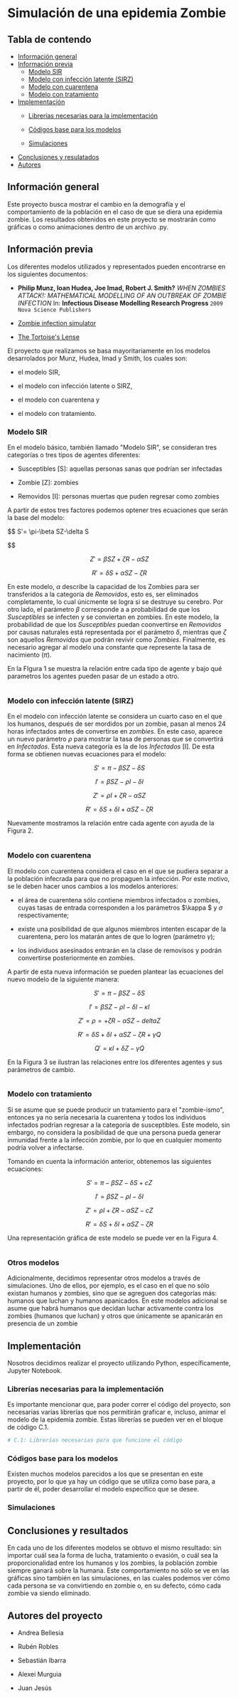 # Simulación de una epidemia Zombie

## Tabla de contendo

* [Información general ](#informacion-general)
* [Información previa](#indormacion-previa) 
  * [Modelo SIR](#modelo-sir)
  * [Modelo con infección latente (SIRZ)](#modelo-con-infección-latente)
  * [Modelo con cuarentena](#modelo-con-cuarentena)
  * [Modelo con tratamiento](#modelo-con-tratamiento)
* [Implementación](#implementacion)
  * [Librerías necesarias para la implementación](#librerias-necesarias-para-la-implementacion)
  
  * [Códigos base para los modelos](#codigos-base-para-los-modelos) 
  
  * [Simulaciones](#simulaciones) 
* [Conclusiones y resulatados ](#conclusiones-y-resultados)
* [Autores](#autores)

## Información general

Este proyecto busca mostrar el cambio en la demografía y el comportamiento de la población en el caso de que se diera una epidemia zombie. Los resultados obtenidos en este proyecto se mostrarán como gráficas o como animaciones dentro de un archivo .py. 

## Información previa

Los diferentes modelos utilizados y representados pueden encontrarse en los siguientes documentos:

* **Philip Munz, Ioan Hudea, Joe Imad, Robert J. Smith?** *WHEN ZOMBIES ATTACK!: MATHEMATICAL MODELLING OF AN OUTBREAK OF ZOMBIE INFECTION* In: **Infectious Disease Modelling Research Progress** `2009 Nova Science Publishers`

* [Zombie infection simulator](https://asymptote.wordpress.com/2008/01/13/asymptotes-zombie-infection-simulator/)

* [The Tortoise's Lense](http://thetortoiseslens.blogspot.com/2010/03/agent-based-computational-model-of.html)

El proyecto que realizamos se basa mayoritariamente en los modelos desarrolados por Munz, Hudea, Imad y Smith, los cuales son: 

* el modelo SIR, 

* el modelo con infección latente o SIRZ, 

* el modelo con cuarentena y 

* el modelo con tratamiento. 

### Modelo SIR

En el modelo básico, también llamado "Modelo SIR", se consideran tres categorías o tres tipos de agentes diferentes: 

* Susceptibles [S]: aquellas personas sanas que podrían ser infectadas

* Zombie [Z]: zombies

* Removidos [I]: personas muertas que puden regresar como zombies 

A partir de estos tres factores podemos optener tres ecuaciones que serán la base del modelo: 

$$
S'= \pi-\beta SZ-\delta S 


$$

$$
Z' = \beta SZ + \zeta R -\alpha SZ
$$

$$
R' = \delta S+ \alpha SZ - \zeta R
$$

En este modelo, $\alpha$ describe la capacidad de los Zombies para ser transferidos a la categoría de *Removidos*, esto es, ser eliminados completamente, lo cual únicmente se logra si se destruye su cerebro. Por otro lado, el parámetro $\beta$ corresponde a a probabilidad de que los *Susceptibles* se infecten y se conviertan en zombies. En este modelo, la probabilidad de que los *Susceptibles* puedan coonvertirse en *Removidos* por causas naturales está representada por el parámetro $\delta$, mientras que $\zeta$ son aquellos *Removidos* que podrán revivir como *Zombies*. Finalmente, es necesario agregar al modelo una constante que represente la tasa de nacimiento ($\pi$).  

En la FIgura 1 se muestra la relación entre cada tipo de agente y bajo qué parametros los agentes pueden pasar de un estado a otro. 

<img title="" src="file:///C:/Users/andyb/AppData/Roaming/marktext/images/2022-03-17-21-32-03-image.png" alt="" data-align="center">

### Modelo con infección latente (SIRZ)

En el modelo con infección latente se considera un cuarto caso en el que los humanos, después de ser mordidos por un zombie, pasan al menos 24 horas infectados antes de convertirse en *zombies*. En este caso, aparece un nuevo parámetro $\rho$ para mostrar la tasa de personas que se convertirá en *Infectados*. Esta nueva categoría es la de los *Infectados* [I]. De esta forma se obtienen nuevas ecuaciones para el modelo: 

$$
S' = \pi-\beta SZ-\delta S
$$

$$
I' =\beta SZ - \rho I-\delta I
$$

$$
Z' = \rho I + \zeta R - \alpha SZ
$$

$$
R' = \delta S + \delta I+ \alpha SZ - \zeta R
$$

Nuevamente mostramos la relación entre cada agente con ayuda de la Figura 2. 

<img src="file:///C:/Users/andyb/AppData/Roaming/marktext/images/2022-03-17-20-54-46-image.png" title="" alt="" data-align="center">

### Modelo con cuarentena

El modelo con cuarentena considera el caso en el que se pudiera separar a la población infecrada para que no propaguen la infección. Por este motivo, se le deben hacer unos cambios a los modelos anteriores: 

* el área de cuarentena sólo contiene miembros infectados o zombies, cuyas tasas de entrada corresponden a los parámetros $\kappa $ y $\sigma$ respectivamente;

* existe una posibilidad de que algunos miembros intenten escapar de la cuarentena, pero los matarán antes de que lo logren (parámetro $\gamma$);

* los individuos asesinados entrarán en la clase de removisos y podrán convertirse posteriormente en zombies.

A partir de esta nueva información se pueden plantear las ecuaciones del nuevo modelo de la siguiente manera: 

$$
S'=\pi -\beta SZ-\delta S
$$

$$
I'=\beta SZ - \rho I - \delta I -\kappa I
$$

$$
Z'=\rho =+ \zeta R - \alpha SZ - delta Z
$$

$$
R'=\delta S+ \delta I+\alpha SZ-\zeta R+\gamma Q
$$

$$
Q'=\kappa I+\delta Z-\gamma Q
$$

En la Figura 3 se ilustran las relaciones entre los diferentes agentes y sus parámetros de cambio. 

<img src="file:///C:/Users/andyb/AppData/Roaming/marktext/images/2022-03-17-21-38-48-image.png" title="" alt="" data-align="center">

### Modelo con tratamiento

Si se asume que se puede producir un tratamiento para el "zombie-ismo", entonces ya no sería necesaria la cuarentena y todos los individuos infectados podrían regresar a la categoría de susceptibles. Este modelo, sin embargo, no considera la posibilidad de que una persona pueda generar inmunidad frente a la infección zombie, por lo que en cualquier momento podría volver a infectarse. 

Tomando en cuenta la información anterior, obtenemos las siguientes ecuaciones: 

$$
S'=\pi -\beta SZ -\delta S+ cZ
$$

$$
I'=\beta SZ-\rho I - \delta I
$$

$$
Z'=\rho I + \zeta R - \alpha SZ-cZ
$$

$$
R' = \delta S +\delta I+ \alpha SZ -\zeta R
$$

Una representación gráfica de este modelo se puede ver en la Figura 4. 

<img src="file:///C:/Users/andyb/AppData/Roaming/marktext/images/2022-03-17-21-44-27-image.png" title="" alt="" data-align="center">

### Otros modelos

Adicionalmente, decidimos representar otros modelos a través de simulaciones. Uno de ellos, por ejemplo, es el caso en el que no sólo existan humanos y zombies, sino que se agreguen dos categorías más: humanos que luchan y humanos apanicados. En este modelos adicional se asume que habrá humanos que decidan luchar activamente contra los zombies (humanos que luchan) y otros que únicamente se apanicarán en presencia de un zombie

## Implementación

Nosotros decidimos realizar el proyecto utilizando Python, específicamente, Jupyter Notebook. 

### Librerías necesarias para la implementación

Es importante mencionar que, para poder correr el código del proyecto, son necesarias varias librerías que nos permitirán graficar e, incluso, animar el modelo de la epidemia zombie. Estas librerías se pueden ver en el bloque de código C.1.

```python
# C.1: Librerías necesarias para que funcione el código

```

### Códigos base para los modelos

Existen muchos modelos parecidos a los que se presentan en este proyecto, por lo que ya hay un código que se utiliza como base para, a partir de él, poder desarrollar el modelo específico que se desee. 

### Simulaciones

## Conclusiones y resultados

En cada uno de los diferentes modelos se obtuvo el mismo resultado: sin importar cuál sea la forma de lucha, tratamiento o evasión, o cuál sea la proporcionalidad entre los humanos y los zombies, la población zombie siempre ganará sobre la humana. Este comportamiento no sólo se ve en las gráficas sino también en las simulaciones, en las cuales podemos ver cómo cada persona se va convirtiendo en zombie o, en su defecto, cómo cada zombie va siendo eliminado. 

## Autores del proyecto

- Andrea Bellesia 

- Rubén Robles 

- Sebastián Ibarra 

- Alexei Murguia 

- Juan Jesús 
